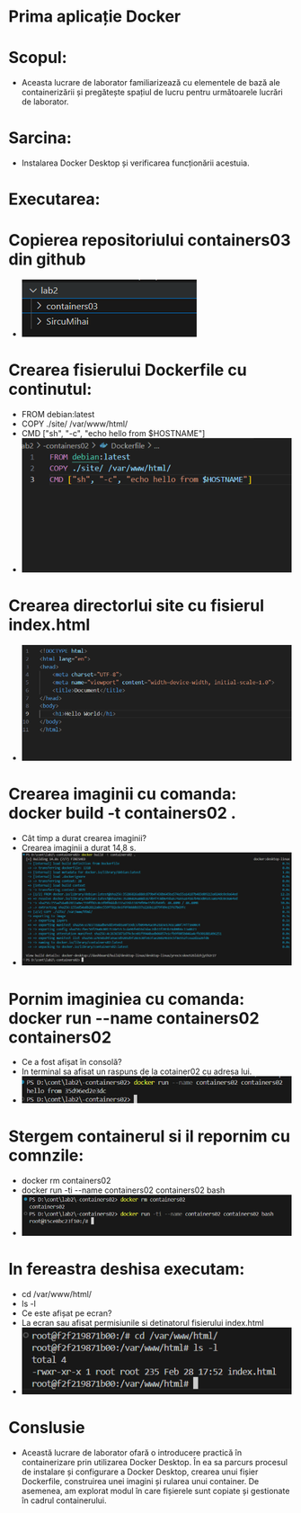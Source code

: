 # Prima aplicație Docker
# Scopul: 
- Aceasta lucrare de laborator familiarizează cu elementele de bază ale containerizării și pregătește spațiul de lucru pentru următoarele lucrări de laborator.
# Sarcina:
- Instalarea Docker Desktop și verificarea funcționării acestuia.
# Executarea:
# Copierea repositoriului containers03 din github
- ![alt img](./repositoriuCopet.png)
# Crearea fisierului Dockerfile cu continutul:
- FROM debian:latest
- COPY ./site/ /var/www/html/
- CMD ["sh", "-c", "echo hello from $HOSTNAME"]   
- ![alt img](./Dockerfile.png)
# Crearea directorlui site cu fisierul index.html
- ![alt img](./fisierHtml.png)
# Crearea imaginii cu comanda: docker build -t containers02 .
- Cât timp a durat crearea imaginii?
- Crearea imaginii a durat 14,8 s.
- ![alt img](./buildDocker.png)
# Pornim imaginiea cu comanda: docker run --name containers02 containers02
- Ce a fost afișat în consolă?
- In terminal sa afisat un raspuns de la cotainer02 cu adresa lui.
- ![alt img](./runDocker.png)
# Stergem containerul si il repornim cu comnzile:
- docker rm containers02
- docker run -ti --name containers02 containers02 bash
- ![alt img](./repornirea.png)
# In fereastra deshisa executam:
- cd /var/www/html/
- ls -l
- Ce este afișat pe ecran?
- La ecran sau afisat permisiunile si detinatorul fisierului index.html
- ![alt img](./permisiunile.png)
# Conslusie
- Această lucrare de laborator ofară o introducere practică în containerizare prin utilizarea Docker Desktop. În ea sa parcurs procesul de instalare și configurare a Docker Desktop, crearea unui fișier Dockerfile, construirea unei imagini și rularea unui container. De asemenea, am explorat modul în care fișierele sunt copiate și gestionate în cadrul containerului.